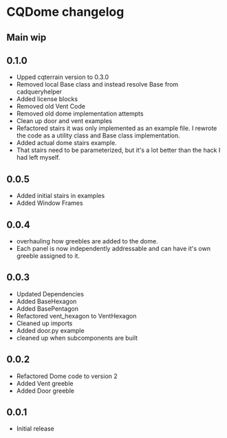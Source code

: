 # CQDome changelog

## Main wip

## 0.1.0
* Upped cqterrain version to 0.3.0
* Removed local Base class and instead resolve Base from cadqueryhelper
* Added license blocks
* Removed old Vent Code
* Removed old dome implementation attempts
* Clean up door and vent examples
* Refactored stairs it was only implemented as an example file. I rewrote the code as a utility class and Base class implementation.
* Added actual dome stairs example.
* That stairs need to be parameterized, but it's a lot better than the hack I had left myself.

## 0.0.5
* Added initial stairs in examples
* Added Window Frames

## 0.0.4
* overhauling how greebles are added to the dome.
* Each panel is now independently addressable and can have it's own greeble assigned to it.

## 0.0.3 
* Updated Dependencies
* Added BaseHexagon
* Added BasePentagon
* Refactored vent_hexagon to VentHexagon
* Cleaned up imports
* Added door.py example
* cleaned up when subcomponents are built

## 0.0.2
* Refactored Dome code to version 2
* Added Vent greeble
* Added Door greeble


## 0.0.1
* Initial release
